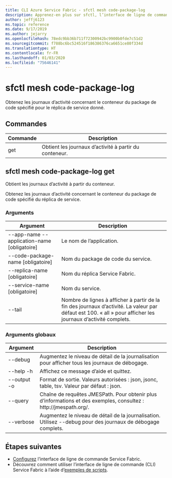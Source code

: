```yaml
---
title: CLI Azure Service Fabric - sfctl mesh code-package-log
description: Apprenez-en plus sur sfctl, l’interface de ligne de commande d’Azure Service Fabric. Contient une liste de commandes permettant d’obtenir des journaux pour un package de code spécifié.
author: jeffj6123
ms.topic: reference
ms.date: 9/17/2019
ms.author: jejarry
ms.openlocfilehash: 78edc9bb36b711f72300942bc9900b0fde7c51d2
ms.sourcegitcommit: f788bc6bc524516f186386376ca6651ce80f334d
ms.translationtype: HT
ms.contentlocale: fr-FR
ms.lasthandoff: 01/03/2020
ms.locfileid: "75646141"
---
```

# <a name="sfctl-mesh-code-package-log"></a>sfctl mesh code-package-log
Obtenez les journaux d’activité concernant le conteneur du package de code spécifié pour le réplica de service donné.

## <a name="commands"></a>Commandes

|Commande|Description|
| --- | --- |
| get | Obtient les journaux d’activité à partir du conteneur. |

## <a name="sfctl-mesh-code-package-log-get"></a>sfctl mesh code-package-log get
Obtient les journaux d’activité à partir du conteneur.

Obtenez les journaux d’activité concernant le conteneur du package de code spécifié du réplica de service.

### <a name="arguments"></a>Arguments

|Argument|Description|
| --- | --- |
| --app-name --application-name [obligatoire] | Le nom de l’application. |
| --code-package-name           [obligatoire] | Nom du package de code du service. |
| --replica-name                [obligatoire] | Nom du réplica Service Fabric. |
| --service-name                [obligatoire] | Nom du service. |
| --tail | Nombre de lignes à afficher à partir de la fin des journaux d’activité. La valeur par défaut est 100. « all » pour afficher les journaux d’activité complets. |

### <a name="global-arguments"></a>Arguments globaux

|Argument|Description|
| --- | --- |
| --debug | Augmentez le niveau de détail de la journalisation pour afficher tous les journaux de débogage. |
| --help -h | Affichez ce message d’aide et quittez. |
| --output -o | Format de sortie.  Valeurs autorisées \: json, jsonc, table, tsv.  Valeur par défaut \: json. |
| --query | Chaîne de requêtes JMESPath. Pour obtenir plus d’informations et des exemples, consultez : http\://jmespath.org/. |
| --verbose | Augmentez le niveau de détail de la journalisation. Utilisez --debug pour des journaux de débogage complets. |


## <a name="next-steps"></a>Étapes suivantes
- [Configurez](service-fabric-cli.md) l’interface de ligne de commande Service Fabric.
- Découvrez comment utiliser l’interface de ligne de commande (CLI) Service Fabric à l’aide d’[exemples de scripts](/azure/service-fabric/scripts/sfctl-upgrade-application).